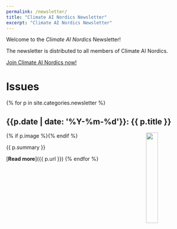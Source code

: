 ```yaml
---
permalink: /newsletter/
title: "Climate AI Nordics Newsletter"
excerpt: "Climate AI Nordics Newsletter"
---
```



Welcome to the _Climate AI Nordics_ Newsletter!

The newsletter is distributed to all members of Climate AI Nordics.

[Join Climate AI Nordics now!](/join/)

# Issues

{% for p in site.categories.newsletter %}
## {{p.date | date: '%Y-%m-%d'}}: {{ p.title }}
{% if p.image %}<img src="{{ p.image }}" style="float: right; width: 25%;" />{% endif %}

{{ p.summary }}

[**Read more**]({{ p.url }})
{% endfor %}


